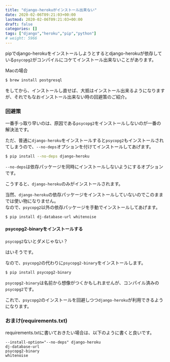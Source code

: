```yaml
---
title: "django-herokuがインストール出来ない"
date: 2020-02-06T09:21:03+00:00
lastmod: 2020-02-06T09:21:03+00:00
draft: false
categories: []
tags: ["django","heroku","pip","python"]
# weight: 5966
---
```

pipでdjango-herokuをインストールしようとするとdjango-herokuが依存している`psycopg2`がコンパイルにコケてインストール出来ないことがあります。  

Macの場合

```bash
$ brew install postgresql
```

をしてから、インストールし直せば、大抵はインストール出来るようになりますが、それでもなおインストール出来ない時の回避策のご紹介。  

### 回避策  
一番手っ取り早いのは、原因である`psycopg2`をインストールしないのが一番の解決法です。  

ただ、普通に`django-heroku`をインストールすると`psycopg2`もインストールされてしまうので、`--no-deps`オプションを付けてインストールしてあげます。  

```bash
$ pip install --no-deps django-heroku
```

`--no-deps`は依存パッケージを同時にインストールしないようにするオプションです。  

こうすると、`django-heroku`のみがインストールされます。  

当然、`django-heroku`の依存パッケージをインストールしていないのでこのままでは使い物になりません。  
なので、`psycopg2`以外の依存パッケージを手動でインストールしてあげます。  

```bash
$ pip install dj-database-url whitenoise
```

#### psycopg2-binaryをインストールする  

`psycopg2`ないとダメじゃない？  

はいそうです。

なので、`psycopg2`の代わりに`psycopg2-binary`をインストールします。  

```bash
$ pip install psycopg2-binary
```

`psycopg2-binary`は名前から想像がつくかもしれませんが、コンパイル済みの`psycopg2`です。  


これで、`psycopg2`のインストールを回避しつつ`django-heroku`が利用できるようになります。  


### おまけ(requirements.txt)  

requirements.txtに書いておきたい場合は、以下のように書くと良いです。  

```
--install-option="--no-deps" django-heroku
dj-database-url
psycopg2-binary
whitenoise
```
